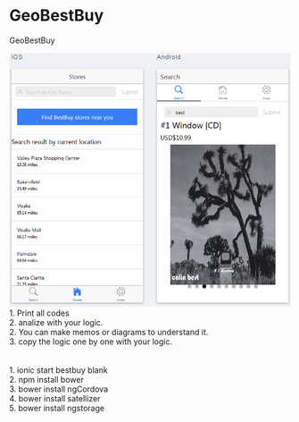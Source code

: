 # GeoBestBuy
GeoBestBuy

<img src='https://github.com/kosomi/GeoBestBuy/blob/master/Untitled.png'>

<br>
1. Print all codes<br>
2. analize with your logic.<br>
2. You can make memos or diagrams to understand it.<br>
3. copy the logic one by one with your logic.<br>
<br>
<br>
1. ionic start bestbuy blank<br>
2. npm install bower<br>
3. bower install ngCordova<br>
4. bower install satellizer<br>
5. bower install ngstorage<br>
